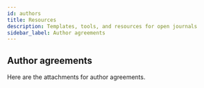 ```yaml
---
id: authors
title: Resources
description: Templates, tools, and resources for open journals
sidebar_label: Author agreements
---
```

## Author agreements

Here are the attachments for author agreements.

